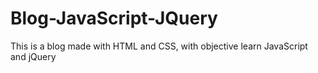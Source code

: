 # Blog-JavaScript-JQuery
This is a blog made with HTML and CSS, with objective learn JavaScript and jQuery
